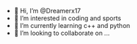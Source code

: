 - 👋 Hi, I’m @Dreamerx17
- 👀 I’m interested in coding and sports
- 🌱 I’m currently learning c++ and python
- 💞️ I’m looking to collaborate on ...


<!---
Dreamerx17/Dreamerx17 is a ✨ special ✨ repository because its `README.md` (this file) appears on your GitHub profile.
You can click the Preview link to take a look at your changes.
--->
